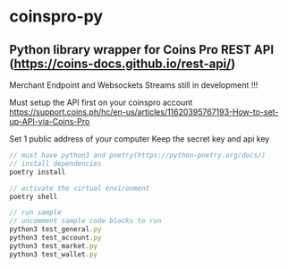 # coinspro-py

## Python library wrapper for Coins Pro REST API (https://coins-docs.github.io/rest-api/) 

Merchant Endpoint and Websockets Streams still in development !!!


Must setup the API first on your coinspro account
https://support.coins.ph/hc/en-us/articles/11620395767193-How-to-set-up-API-via-Coins-Pro

Set 1 public address of your computer
Keep the secret key and api key


```js
// must have python3 and poetry(https://python-poetry.org/docs/)
// install dependencies
poetry install

// activate the virtual environment
poetry shell

// run sample 
// uncomment sample code blocks to run
python3 test_general.py
python3 test_account.py
python3 test_market.py
python3 test_wallet.py
```


